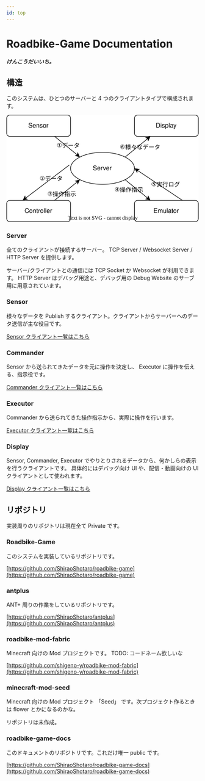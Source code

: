 ```yaml
---
id: top
---
```


# Roadbike-Game Documentation

**_けんこうだいいち。_**

## 構造

このシステムは、ひとつのサーバーと 4 つのクライアントタイプで構成されます。

![a](entities.svg)

### Server

全てのクライアントが接続するサーバー。
TCP Server / Websocket Server / HTTP Server を提供します。

サーバー/クライアントとの通信には TCP Socket か Websocket が利用できます。
HTTP Server はデバッグ用途と、デバッグ用の Debug Website のサーブ用に用意されています。

### Sensor

様々なデータを Publish するクライアント。クライアントからサーバーへのデータ送信が主な役目です。

[Sensor クライアント一覧はこちら](client/sensor/index.md)

### Commander

Sensor から送られてきたデータを元に操作を決定し、 Executor に操作を伝える、指示役です。

[Commander クライアント一覧はこちら](client/controller/index.md)

### Executor

Commander から送られてきた操作指示から、実際に操作を行います。

[Executor クライアント一覧はこちら](client/emulator/index.md)

### Display

Sensor, Commander, Executor でやりとりされるデータから、何かしらの表示を行うクライアントです。
具体的にはデバッグ向け UI や、配信・動画向けの UI クライアントとして使われます。

[Display クライアント一覧はこちら](client/display/index.md)

## リポジトリ

実装周りのリポジトリは現在全て Private です。

### Roadbike-Game

このシステムを実装しているリポジトリです。

[https://github.com/ShiraoShotaro/roadbike-game](https://github.com/ShiraoShotaro/roadbike-game)

### antplus

ANT+ 周りの作業をしているリポジトリです。

[https://github.com/ShiraoShotaro/antplus](https://github.com/ShiraoShotaro/antplus)

### roadbike-mod-fabric

Minecraft 向けの Mod プロジェクトです。 TODO: コードネーム欲しいな

[https://github.com/shigeno-y/roadbike-mod-fabric](https://github.com/shigeno-y/roadbike-mod-fabric)

### minecraft-mod-seed

Minecraft 向けの Mod プロジェクト 「Seed」 です。次プロジェクト作るときは flower とかになるのかな。

リポジトリは未作成。

### roadbike-game-docs

このドキュメントのリポジトリです。これだけ唯一 public です。

[https://github.com/ShiraoShotaro/roadbike-game-docs](https://github.com/ShiraoShotaro/roadbike-game-docs)
